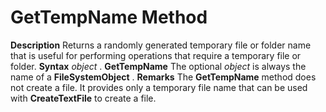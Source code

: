 
# GetTempName Method



 **Description**
Returns a randomly generated temporary file or folder name that is useful for performing operations that require a temporary file or folder.
 **Syntax**
 _object_ . **GetTempName**
The optional  _object_ is always the name of a **FileSystemObject** .
 **Remarks**
The  **GetTempName** method does not create a file. It provides only a temporary file name that can be used with **CreateTextFile** to create a file.
